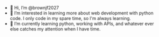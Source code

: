 - 👋 Hi, I’m @brownjf2027
- 👀 I’m interested in learning more about web development with python code. I only code in my spare time, so I'm always learning.
- 🌱 I’m currently learning python, working with APIs, and whatever ever else catches my attention when I have time. 

<!---
brownjf2027/brownjf2027 is a ✨ special ✨ repository because its `README.md` (this file) appears on your GitHub profile.
You can click the Preview link to take a look at your changes.
--->
